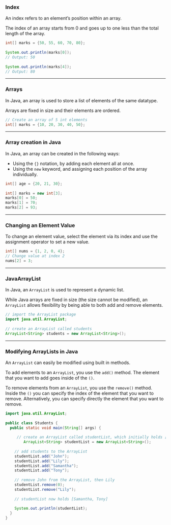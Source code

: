 ### Index
An index refers to an element’s position within an array.

The index of an array starts from 0 and goes up to one less than the total length of the array.

```Java
int[] marks = {50, 55, 60, 70, 80};
 
System.out.println(marks[0]);
// Output: 50
 
System.out.println(marks[4]);
// Output: 80
```

---

### Arrays
In Java, an array is used to store a list of elements of the same datatype.

Arrays are fixed in size and their elements are ordered.

```Java
// Create an array of 5 int elements
int[] marks = {10, 20, 30, 40, 50};
```

---

### Array creation in Java
In Java, an array can be created in the following ways:

-   Using the `{}` notation, by adding each element all at once.
-   Using the `new` keyword, and assigning each position of the array individually.

```Java
int[] age = {20, 21, 30};
 
int[] marks = new int[3];
marks[0] = 50; 
marks[1] = 70;
marks[2] = 93;
```

---

### Changing an Element Value
To change an element value, select the element via its index and use the assignment operator to set a new value.

```Java
int[] nums = {1, 2, 0, 4};
// Change value at index 2
nums[2] = 3;
```

---

### JavaArrayList
In Java, an `ArrayList` is used to represent a dynamic list.

While Java arrays are fixed in size (the size cannot be modified), an `ArrayList` allows flexibility by being able to both add and remove elements.

```Java
// import the ArrayList package
import java.util.ArrayList;
 
// create an ArrayList called students
ArrayList<String> students = new ArrayList<String>();
```

---

### Modifying ArrayLists in Java
An `ArrayList` can easily be modified using built in methods.

To add elements to an `ArrayList`, you use the `add()` method. The element that you want to add goes inside of the `()`.

To remove elements from an `ArrayList`, you use the `remove()` method. Inside the `()` you can specify the index of the element that you want to remove. Alternatively, you can specify directly the element that you want to remove.

```Java
import java.util.ArrayList;
 
public class Students {
  public static void main(String[] args) {
    
     // create an ArrayList called studentList, which initially holds []
        ArrayList<String> studentList = new ArrayList<String>();
    
    // add students to the ArrayList
    studentList.add("John");
    studentList.add("Lily");
    studentList.add("Samantha");
    studentList.add("Tony");
    
    // remove John from the ArrayList, then Lily
    studentList.remove(0);
    studentList.remove("Lily");
    
    // studentList now holds [Samantha, Tony]
    
    System.out.println(studentList);
  }
}
```